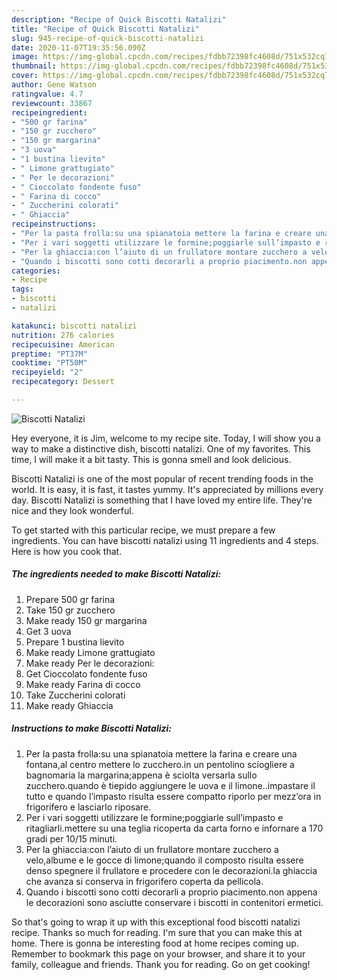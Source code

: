 ```yaml
---
description: "Recipe of Quick Biscotti Natalizi"
title: "Recipe of Quick Biscotti Natalizi"
slug: 945-recipe-of-quick-biscotti-natalizi
date: 2020-11-07T19:35:56.090Z
image: https://img-global.cpcdn.com/recipes/fdbb72398fc4608d/751x532cq70/biscotti-natalizi-recipe-main-photo.jpg
thumbnail: https://img-global.cpcdn.com/recipes/fdbb72398fc4608d/751x532cq70/biscotti-natalizi-recipe-main-photo.jpg
cover: https://img-global.cpcdn.com/recipes/fdbb72398fc4608d/751x532cq70/biscotti-natalizi-recipe-main-photo.jpg
author: Gene Watson
ratingvalue: 4.7
reviewcount: 33867
recipeingredient:
- "500 gr farina"
- "150 gr zucchero"
- "150 gr margarina"
- "3 uova"
- "1 bustina lievito"
- " Limone grattugiato"
- " Per le decorazioni"
- " Cioccolato fondente fuso"
- " Farina di cocco"
- " Zuccherini colorati"
- " Ghiaccia"
recipeinstructions:
- "Per la pasta frolla:su una spianatoia mettere la farina e creare una fontana,al centro mettere lo zucchero.in un pentolino sciogliere a bagnomaria la margarina;appena è sciolta versarla sullo zucchero.quando è tiepido aggiungere le uova e il limone..impastare il tutto e quando l’impasto risulta essere compatto riporlo per mezz’ora in frigorifero e lasciarlo riposare."
- "Per i vari soggetti utilizzare le formine;poggiarle sull’impasto e ritagliarli.mettere su una teglia ricoperta da carta forno e infornare a 170 gradi per 10/15 minuti."
- "Per la ghiaccia:con l’aiuto di un frullatore montare zucchero a velo,albume e le gocce di limone;quando il composto risulta essere denso spegnere il frullatore e procedere con le decorazioni.la ghiaccia che avanza si conserva in frigorifero coperta da pellicola."
- "Quando i biscotti sono cotti decorarli a proprio piacimento.non appena le decorazioni sono asciutte conservare i biscotti in contenitori ermetici."
categories:
- Recipe
tags:
- biscotti
- natalizi

katakunci: biscotti natalizi 
nutrition: 276 calories
recipecuisine: American
preptime: "PT37M"
cooktime: "PT50M"
recipeyield: "2"
recipecategory: Dessert

---
```



![Biscotti Natalizi](https://img-global.cpcdn.com/recipes/fdbb72398fc4608d/751x532cq70/biscotti-natalizi-recipe-main-photo.jpg)

Hey everyone, it is Jim, welcome to my recipe site. Today, I will show you a way to make a distinctive dish, biscotti natalizi. One of my favorites. This time, I will make it a bit tasty. This is gonna smell and look delicious.



Biscotti Natalizi is one of the most popular of recent trending foods in the world. It is easy, it is fast, it tastes yummy. It's appreciated by millions every day. Biscotti Natalizi is something that I have loved my entire life. They're nice and they look wonderful.


To get started with this particular recipe, we must prepare a few ingredients. You can have biscotti natalizi using 11 ingredients and 4 steps. Here is how you cook that.

<!--inarticleads1-->

##### The ingredients needed to make Biscotti Natalizi:

1. Prepare 500 gr farina
1. Take 150 gr zucchero
1. Make ready 150 gr margarina
1. Get 3 uova
1. Prepare 1 bustina lievito
1. Make ready  Limone grattugiato
1. Make ready  Per le decorazioni:
1. Get  Cioccolato fondente fuso
1. Make ready  Farina di cocco
1. Take  Zuccherini colorati
1. Make ready  Ghiaccia




<!--inarticleads2-->

##### Instructions to make Biscotti Natalizi:

1. Per la pasta frolla:su una spianatoia mettere la farina e creare una fontana,al centro mettere lo zucchero.in un pentolino sciogliere a bagnomaria la margarina;appena è sciolta versarla sullo zucchero.quando è tiepido aggiungere le uova e il limone..impastare il tutto e quando l’impasto risulta essere compatto riporlo per mezz’ora in frigorifero e lasciarlo riposare.
1. Per i vari soggetti utilizzare le formine;poggiarle sull’impasto e ritagliarli.mettere su una teglia ricoperta da carta forno e infornare a 170 gradi per 10/15 minuti.
1. Per la ghiaccia:con l’aiuto di un frullatore montare zucchero a velo,albume e le gocce di limone;quando il composto risulta essere denso spegnere il frullatore e procedere con le decorazioni.la ghiaccia che avanza si conserva in frigorifero coperta da pellicola.
1. Quando i biscotti sono cotti decorarli a proprio piacimento.non appena le decorazioni sono asciutte conservare i biscotti in contenitori ermetici.




So that's going to wrap it up with this exceptional food biscotti natalizi recipe. Thanks so much for reading. I'm sure that you can make this at home. There is gonna be interesting food at home recipes coming up. Remember to bookmark this page on your browser, and share it to your family, colleague and friends. Thank you for reading. Go on get cooking!
